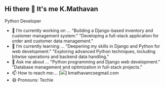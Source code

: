 ## Hi there 👋 It's me K.Mathavan

Python Developer

- 🔭 I’m currently working on ...
"Building a Django-based inventory and customer management system."
"Developing a full-stack application for order and customer data management."
- 🌱 I’m currently learning ...
"Deepening my skills in Django and Python for web development."
"Exploring advanced Python techniques, including bitwise operations and backend data handling."
- 💬 Ask me about ...
"Python programming and Django web development."
"Database management and optimization in full-stack projects."
- 📫 How to reach me:... [<img src="https://img.shields.io/badge/Gmail-D14836?style=for-the-badge&logo=gmail&logoColor=white" />] kmathavancsegmail.com
- 😄 Pronouns: Techie
